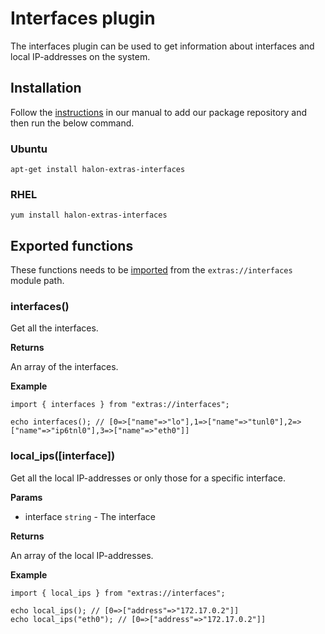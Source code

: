 # Interfaces plugin

The interfaces plugin can be used to get information about interfaces and local IP-addresses on the system.

## Installation

Follow the [instructions](https://docs.halon.io/manual/comp_install.html#installation) in our manual to add our package repository and then run the below command.

### Ubuntu

```
apt-get install halon-extras-interfaces
```

### RHEL

```
yum install halon-extras-interfaces
```

## Exported functions

These functions needs to be [imported](https://docs.halon.io/hsl/structures.html#import) from the `extras://interfaces` module path.

### interfaces()

Get all the interfaces.

**Returns**

An array of the interfaces.

**Example**

```
import { interfaces } from "extras://interfaces";

echo interfaces(); // [0=>["name"=>"lo"],1=>["name"=>"tunl0"],2=>["name"=>"ip6tnl0"],3=>["name"=>"eth0"]]
```

### local_ips([interface])

Get all the local IP-addresses or only those for a specific interface.

**Params**

- interface `string` - The interface

**Returns**

An array of the local IP-addresses.

**Example**

```
import { local_ips } from "extras://interfaces";

echo local_ips(); // [0=>["address"=>"172.17.0.2"]]
echo local_ips("eth0"); // [0=>["address"=>"172.17.0.2"]]
```